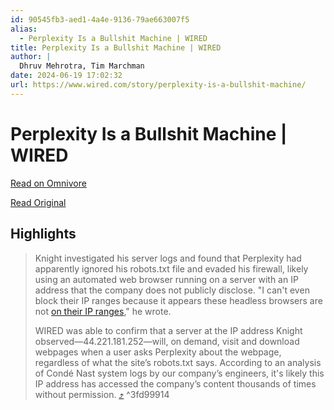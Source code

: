 ```yaml
---
id: 90545fb3-aed1-4a4e-9136-79ae663007f5
alias:
  - Perplexity Is a Bullshit Machine | WIRED
title: Perplexity Is a Bullshit Machine | WIRED
author: |
  Dhruv Mehrotra, Tim Marchman
date: 2024-06-19 17:02:32
url: https://www.wired.com/story/perplexity-is-a-bullshit-machine/
---
```


# Perplexity Is a Bullshit Machine | WIRED

[Read on Omnivore](https://omnivore.app/me/perplexity-is-a-bullshit-machine-wired-190313c4598)

[Read Original](https://www.wired.com/story/perplexity-is-a-bullshit-machine/)

## Highlights

> Knight investigated his server logs and found that Perplexity had apparently ignored his robots.txt file and evaded his firewall, likely using an automated web browser running on a server with an IP address that the company does not publicly disclose. "I can't even block their IP ranges because it appears these headless browsers are not [on their IP ranges](https://www.perplexity.ai/perplexitybot.json)," he wrote.
> 
> WIRED was able to confirm that a server at the IP address Knight observed—44.221.181.252—will, on demand, visit and download webpages when a user asks Perplexity about the webpage, regardless of what the site’s robots.txt says. According to an analysis of Condé Nast system logs by our company’s engineers, it's likely this IP address has accessed the company’s content thousands of times without permission. [⤴️](https://omnivore.app/me/perplexity-is-a-bullshit-machine-wired-190313c4598#3fd99914-8e32-4bd3-bbc4-89d6767e8892)  ^3fd99914

